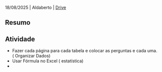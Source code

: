 18/08/2025 |  Aldaberto |  [Drive](https://drive.google.com/drive/folders/1SZVpEL4YFzQyneLBuzf_zbZSZIHG_bUI)

## Resumo



## Atividade

- Fazer cada página para cada tabela e colocar as perguntas e cada uma. ( Organizar Dados)
- Usar Fórmula no Excel ( estatística) 
- 